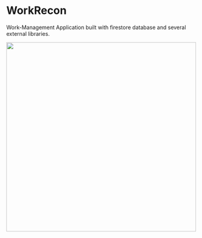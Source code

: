 # WorkRecon
 Work-Management Application built with firestore database and several external libraries.
 



<img src="https://user-images.githubusercontent.com/87520905/219447617-08e9de60-86a8-4841-9deb-84c69643466d.jpeg" width="500" height="500">
